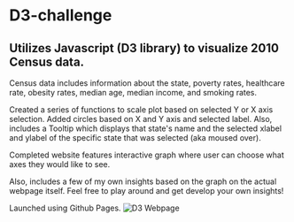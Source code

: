 # D3-challenge

## Utilizes Javascript (D3 library) to visualize 2010 Census data.

Census data includes information about the state, poverty rates, healthcare rate, obesity rates, median age, median income, and smoking rates.

Created a series of functions to scale plot based on selected Y or X axis selection. Added circles based on X and Y axis and selected label. Also, includes a Tooltip which displays that state's name and the selected xlabel and ylabel of the specific state that was selected (aka moused over). 

Completed website features interactive graph where user can choose what axes they would like to see.

Also, includes a few of my own insights based on the graph on the actual webpage itself.
Feel free to play around and get develop your own insights!

Launched using Github Pages.
![D3 Webpage](/images/D)

